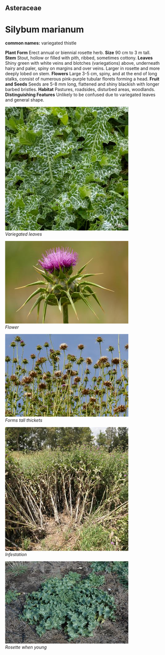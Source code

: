 ## Asteraceae
# Silybum marianum
**common names:** variegated thistle

**Plant Form** Erect annual or biennial rosette herb. **Size** 90 cm to 3 m tall. **Stem** Stout, hollow or filled with pith, ribbed, sometimes cottony. **Leaves** Shiny green with white veins and blotches (variegations) above, underneath hairy and paler, spiny on margins and over veins. Larger in rosette and more deeply lobed on stem. **Flowers** Large 3-5 cm, spiny, and at the end of long stalks, consist of numerous pink-purple tubular florets forming a head. **Fruit and Seeds** Seeds are 5-8 mm long, flattened and shiny blackish with longer barbed bristles. **Habitat** Pastures, roadsides, disturbed areas, woodlands. **Distinguishing Features** Unlikely to be confused due to variegated leaves and general shape.


![Variegated leaves](62078__SDI0851.jpg)  
 *Variegated leaves* 

![Flower](8942_P6890156.jpg)  
 *Flower* 

![Forms tall thickets](8954_P6890168.jpg)  
 *Forms tall thickets* 

![Infestation](69320_P1011731.jpg)  
 *Infestation* 

![Rosette when young](21081_Silybum-marianum20.jpg)  
 *Rosette when young* 

